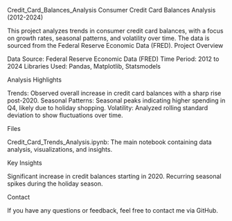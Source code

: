 Credit_Card_Balances_Analysis
Consumer Credit Card Balances Analysis (2012-2024)

This project analyzes trends in consumer credit card balances, with a focus on growth rates, seasonal patterns, and volatility over time. The data is sourced from the Federal Reserve Economic Data (FRED).
Project Overview

Data Source: Federal Reserve Economic Data (FRED)
Time Period: 2012 to 2024
Libraries Used: Pandas, Matplotlib, Statsmodels

Analysis Highlights

   Trends: Observed overall increase in credit card balances with a sharp rise post-2020.
   Seasonal Patterns: Seasonal peaks indicating higher spending in Q4, likely due to holiday shopping.
   Volatility: Analyzed rolling standard deviation to show fluctuations over time.

Files

   Credit_Card_Trends_Analysis.ipynb: The main notebook containing data analysis, visualizations, and insights.

Key Insights

   Significant increase in credit balances starting in 2020.
   Recurring seasonal spikes during the holiday season.

Contact

If you have any questions or feedback, feel free to contact me via GitHub.
